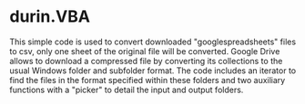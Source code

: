 # durin.VBA
This simple code is used to convert downloaded "googlespreadsheets" files to csv, only one sheet of the original file will be converted. Google Drive allows to download a compressed file by converting its collections to the usual Windows folder and subfolder format. The code includes an iterator to find the files in the format specified within these folders and two auxiliary functions with a "picker" to detail the input and output folders. 
